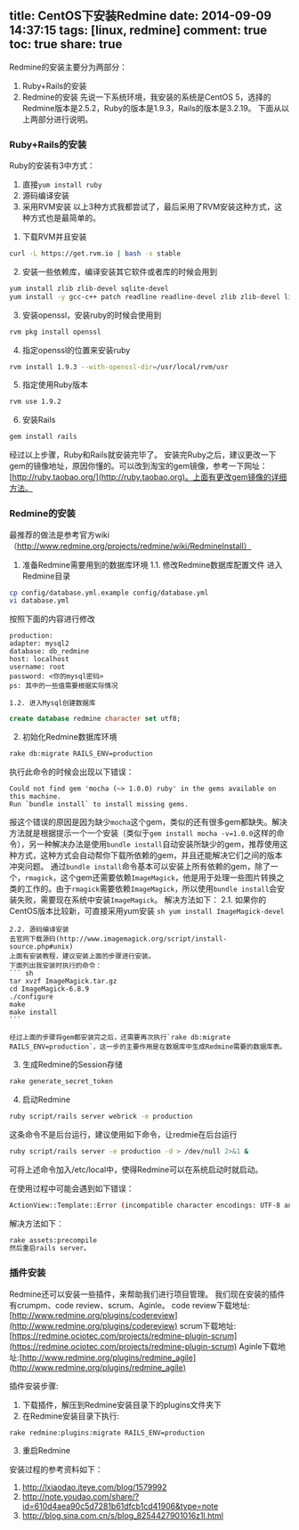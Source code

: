 title: CentOS下安装Redmine
date: 2014-09-09 14:37:15
tags: [linux, redmine]
comment: true
toc: true
share: true
---
Redmine的安装主要分为两部分：
1. Ruby+Rails的安装
2. Redmine的安装
先说一下系统环境，我安装的系统是CentOS 5，选择的Redmine版本是2.5.2，Ruby的版本是1.9.3，Rails的版本是3.2.19。
下面从以上两部分进行说明。

### Ruby+Rails的安装
Ruby的安装有3中方式：
1. 直接`yum install ruby`
2. 源码编译安装
3. 采用RVM安装
以上3种方式我都尝试了，最后采用了RVM安装这种方式，这种方式也是最简单的。

<!-- more -->

1. 下载RVM并且安装
``` sh
curl -L https://get.rvm.io | bash -s stable
```

2. 安装一些依赖库，编译安装其它软件或者库的时候会用到
``` sh
yum install zlib zlib-devel sqlite-devel
yum install -y gcc-c++ patch readline readline-devel zlib zlib-devel libyaml-devel libffi-devel openssl-devel make bzip2 autoconf automake libtool bison iconv-devel
```

3. 安装openssl，安装ruby的时候会使用到
``` sh
rvm pkg install openssl 
```

4. 指定openssl的位置来安装ruby
``` sh
rvm install 1.9.3 --with-openssl-dir=/usr/local/rvm/usr
```

5. 指定使用Ruby版本
``` sh
rvm use 1.9.2
```

6. 安装Rails
``` sh
gem install rails
```

经过以上步骤，Ruby和Rails就安装完毕了。
安装完Ruby之后，建议更改一下gem的镜像地址，原因你懂的。可以改到淘宝的gem镜像，参考一下网址：[http://ruby.taobao.org/](http://ruby.taobao.org)。上面有更改gem镜像的详细方法。


### Redmine的安装
最推荐的做法是参考官方wiki（http://www.redmine.org/projects/redmine/wiki/RedmineInstall）
1. 准备Redmine需要用到的数据库环境
	1.1. 修改Redmine数据库配置文件
	进入Redmine目录
``` sh 
cp config/database.yml.example config/database.yml  
vi database.yml  
```
按照下面的内容进行修改
```
production:  
adapter: mysql2  
database: db_redmine  
host: localhost  
username: root  
password: <你的mysql密码>  
ps: 其中的一些值需要根据实际情况
```

	1.2. 进入Mysql创建数据库
``` sql
create database redmine character set utf8;
```

2. 初始化Redmine数据库环境
``` sh
rake db:migrate RAILS_ENV=production
```
执行此命令的时候会出现以下错误：
```
Could not find gem 'mocha (~> 1.0.0) ruby' in the gems available on this machine.
Run `bundle install` to install missing gems.
```
报这个错误的原因是因为缺少`mocha`这个gem，类似的还有很多gem都缺失。解决方法就是根据提示一个一个安装（类似于`gem install mocha -v=1.0.0`这样的命令），另一种解决办法是使用`bundle install`自动安装所缺少的gem，推荐使用这种方式，这种方式会自动帮你下载所依赖的gem，并且还能解决它们之间的版本冲突问题。
通过`bundle install`命令基本可以安装上所有依赖的gem，除了一个，`rmagick`，这个gem还需要依赖`ImageMagick`，他是用于处理一些图片转换之类的工作的。由于`rmagick`需要依赖`ImageMagick`，所以使用`bundle install`会安装失败，需要现在系统中安装`ImageMagick`。
解决方法如下：
	2.1. 如果你的CentOS版本比较新，可直接采用yum安装
	``` sh
	yum install ImageMagick-devel
	```

	2.2. 源码编译安装
	去官网下载源码(http://www.imagemagick.org/script/install-source.php#unix)
	上面有安装教程，建议安装上面的步骤进行安装。
	下面列出我安装时执行的命令：
	``` sh
	tar xvzf ImageMagick.tar.gz
	cd ImageMagick-6.8.9
	./configure
	make
	make install
	```

	经过上面的步骤将gem都安装完之后，还需要再次执行`rake db:migrate RAILS_ENV=production`，这一步的主要作用是在数据库中生成Redmine需要的数据库表。

3. 生成Redmine的Session存储
``` sh
rake generate_secret_token
```

4. 启动Redmine
``` sh
ruby script/rails server webrick -e production
```
这条命令不是后台运行，建议使用如下命令，让redmie在后台运行
``` sh
ruby script/rails server -e production -d > /dev/null 2>&1 &
```
可将上述命令加入/etc/local中，使得Redmine可以在系统启动时就启动。

在使用过程中可能会遇到如下错误：
``` sh
ActionView::Template::Error (incompatible character encodings: UTF-8 and ASCII-8BIT)
```
解决方法如下：
``` sh
rake assets:precompile
然后重启rails server。
```

### 插件安装
Redmine还可以安装一些插件，来帮助我们进行项目管理。
我们现在安装的插件有crumpm、code review、scrum、Aginle。
code review下载地址:[http://www.redmine.org/plugins/codereview](http://www.redmine.org/plugins/codereview)
scrum下载地址:[https://redmine.ociotec.com/projects/redmine-plugin-scrum](https://redmine.ociotec.com/projects/redmine-plugin-scrum)
Aginle下载地址:[http://www.redmine.org/plugins/redmine_agile](http://www.redmine.org/plugins/redmine_agile)

插件安装步骤:
1. 下载插件，解压到Redmine安装目录下的plugins文件夹下
2. 在Redmine安装目录下执行:
``` sh
rake redmine:plugins:migrate RAILS_ENV=production
```
3. 重启Redmine

安装过程的参考资料如下：
1. http://lxiaodao.iteye.com/blog/1579992
2. http://note.youdao.com/share/?id=610d4aea90c5d7281b61dfcb1cd41906&type=note
3. http://blog.sina.com.cn/s/blog_8254427901016z1l.html
